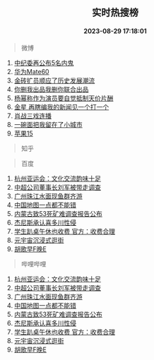 <div align="center"><h2>实时热搜榜</h2><h4>2023-08-29 17:18:01</h4></div>

> 微博  

1. [中纪委再公布5名内鬼](https://s.weibo.com/weibo?q=%23%E4%B8%AD%E7%BA%AA%E5%A7%94%E5%86%8D%E5%85%AC%E5%B8%835%E5%90%8D%E5%86%85%E9%AC%BC%23&t=31&band_rank=1&Refer=top)<br />
2. [华为Mate60](https://s.weibo.com/weibo?q=%E5%8D%8E%E4%B8%BAMate60&t=31&band_rank=2&Refer=top)<br />
3. [金砖扩员顺应了历史发展潮流](https://s.weibo.com/weibo?q=%23%E9%87%91%E7%A0%96%E6%89%A9%E5%91%98%E9%A1%BA%E5%BA%94%E4%BA%86%E5%8E%86%E5%8F%B2%E5%8F%91%E5%B1%95%E6%BD%AE%E6%B5%81%23&t=31&band_rank=3&Refer=top)<br />
4. [你删我出品我删你联合出品](https://s.weibo.com/weibo?q=%23%E4%BD%A0%E5%88%A0%E6%88%91%E5%87%BA%E5%93%81%E6%88%91%E5%88%A0%E4%BD%A0%E8%81%94%E5%90%88%E5%87%BA%E5%93%81%23&t=31&band_rank=4&Refer=top)<br />
5. [杨幂称作为演员要自觉抵制天价片酬](https://s.weibo.com/weibo?q=%23%E6%9D%A8%E5%B9%82%E7%A7%B0%E4%BD%9C%E4%B8%BA%E6%BC%94%E5%91%98%E8%A6%81%E8%87%AA%E8%A7%89%E6%8A%B5%E5%88%B6%E5%A4%A9%E4%BB%B7%E7%89%87%E9%85%AC%23&t=31&band_rank=5&Refer=top)<br />
6. [金星 再瞎编我的新闻见一个打一个](https://s.weibo.com/weibo?q=%E9%87%91%E6%98%9F%20%E5%86%8D%E7%9E%8E%E7%BC%96%E6%88%91%E7%9A%84%E6%96%B0%E9%97%BB%E8%A7%81%E4%B8%80%E4%B8%AA%E6%89%93%E4%B8%80%E4%B8%AA&t=31&band_rank=6&Refer=top)<br />
7. [肖战三戏连播](https://s.weibo.com/weibo?q=%23%E8%82%96%E6%88%98%E4%B8%89%E6%88%8F%E8%BF%9E%E6%92%AD%23&t=31&band_rank=7&Refer=top)<br />
8. [一碗面把我留在了小城市](https://s.weibo.com/weibo?q=%E4%B8%80%E7%A2%97%E9%9D%A2%E6%8A%8A%E6%88%91%E7%95%99%E5%9C%A8%E4%BA%86%E5%B0%8F%E5%9F%8E%E5%B8%82&t=31&band_rank=8&Refer=top)<br />
9. [苹果15](https://s.weibo.com/weibo?q=%E8%8B%B9%E6%9E%9C15&t=31&band_rank=9&Refer=top)<br />

> 知乎  


> 百度  

1. [杭州亚运会：文化交流韵味十足](https://www.baidu.com/s?wd=%E6%9D%AD%E5%B7%9E%E4%BA%9A%E8%BF%90%E4%BC%9A%EF%BC%9A%E6%96%87%E5%8C%96%E4%BA%A4%E6%B5%81%E9%9F%B5%E5%91%B3%E5%8D%81%E8%B6%B3&sa=fyb_news&rsv_dl=fyb_news)<br />
2. [中超公司董事长刘军被带走调查](https://www.baidu.com/s?wd=%E4%B8%AD%E8%B6%85%E5%85%AC%E5%8F%B8%E8%91%A3%E4%BA%8B%E9%95%BF%E5%88%98%E5%86%9B%E8%A2%AB%E5%B8%A6%E8%B5%B0%E8%B0%83%E6%9F%A5&sa=fyb_news&rsv_dl=fyb_news)<br />
3. [广州珠江水面现鱼群齐游](https://www.baidu.com/s?wd=%E5%B9%BF%E5%B7%9E%E7%8F%A0%E6%B1%9F%E6%B0%B4%E9%9D%A2%E7%8E%B0%E9%B1%BC%E7%BE%A4%E9%BD%90%E6%B8%B8&sa=fyb_news&rsv_dl=fyb_news)<br />
4. [中国地图一点都不能错](https://www.baidu.com/s?wd=%E4%B8%AD%E5%9B%BD%E5%9C%B0%E5%9B%BE%E4%B8%80%E7%82%B9%E9%83%BD%E4%B8%8D%E8%83%BD%E9%94%99&sa=fyb_news&rsv_dl=fyb_news)<br />
5. [内蒙古致53死矿难调查报告公布](https://www.baidu.com/s?wd=%E5%86%85%E8%92%99%E5%8F%A4%E8%87%B453%E6%AD%BB%E7%9F%BF%E9%9A%BE%E8%B0%83%E6%9F%A5%E6%8A%A5%E5%91%8A%E5%85%AC%E5%B8%83&sa=fyb_news&rsv_dl=fyb_news)<br />
6. [杰尼斯承认喜多川性侵](https://www.baidu.com/s?wd=%E6%9D%B0%E5%B0%BC%E6%96%AF%E6%89%BF%E8%AE%A4%E5%96%9C%E5%A4%9A%E5%B7%9D%E6%80%A7%E4%BE%B5&sa=fyb_news&rsv_dl=fyb_news)<br />
7. [学生趴桌午休也收费 官方：收费合理](https://www.baidu.com/s?wd=%E5%AD%A6%E7%94%9F%E8%B6%B4%E6%A1%8C%E5%8D%88%E4%BC%91%E4%B9%9F%E6%94%B6%E8%B4%B9+%E5%AE%98%E6%96%B9%EF%BC%9A%E6%94%B6%E8%B4%B9%E5%90%88%E7%90%86&sa=fyb_news&rsv_dl=fyb_news)<br />
8. [元宇宙沉浸式逛街](https://www.baidu.com/s?wd=%E5%85%83%E5%AE%87%E5%AE%99%E6%B2%89%E6%B5%B8%E5%BC%8F%E9%80%9B%E8%A1%97&sa=fyb_news&rsv_dl=fyb_news)<br />
9. [胡歌早F晚E](https://www.baidu.com/s?wd=%E8%83%A1%E6%AD%8C%E6%97%A9F%E6%99%9AE&sa=fyb_news&rsv_dl=fyb_news)<br />

> 哔哩哔哩  

1. [杭州亚运会：文化交流韵味十足](https://www.baidu.com/s?wd=%E6%9D%AD%E5%B7%9E%E4%BA%9A%E8%BF%90%E4%BC%9A%EF%BC%9A%E6%96%87%E5%8C%96%E4%BA%A4%E6%B5%81%E9%9F%B5%E5%91%B3%E5%8D%81%E8%B6%B3&sa=fyb_news&rsv_dl=fyb_news)<br />
2. [中超公司董事长刘军被带走调查](https://www.baidu.com/s?wd=%E4%B8%AD%E8%B6%85%E5%85%AC%E5%8F%B8%E8%91%A3%E4%BA%8B%E9%95%BF%E5%88%98%E5%86%9B%E8%A2%AB%E5%B8%A6%E8%B5%B0%E8%B0%83%E6%9F%A5&sa=fyb_news&rsv_dl=fyb_news)<br />
3. [广州珠江水面现鱼群齐游](https://www.baidu.com/s?wd=%E5%B9%BF%E5%B7%9E%E7%8F%A0%E6%B1%9F%E6%B0%B4%E9%9D%A2%E7%8E%B0%E9%B1%BC%E7%BE%A4%E9%BD%90%E6%B8%B8&sa=fyb_news&rsv_dl=fyb_news)<br />
4. [中国地图一点都不能错](https://www.baidu.com/s?wd=%E4%B8%AD%E5%9B%BD%E5%9C%B0%E5%9B%BE%E4%B8%80%E7%82%B9%E9%83%BD%E4%B8%8D%E8%83%BD%E9%94%99&sa=fyb_news&rsv_dl=fyb_news)<br />
5. [内蒙古致53死矿难调查报告公布](https://www.baidu.com/s?wd=%E5%86%85%E8%92%99%E5%8F%A4%E8%87%B453%E6%AD%BB%E7%9F%BF%E9%9A%BE%E8%B0%83%E6%9F%A5%E6%8A%A5%E5%91%8A%E5%85%AC%E5%B8%83&sa=fyb_news&rsv_dl=fyb_news)<br />
6. [杰尼斯承认喜多川性侵](https://www.baidu.com/s?wd=%E6%9D%B0%E5%B0%BC%E6%96%AF%E6%89%BF%E8%AE%A4%E5%96%9C%E5%A4%9A%E5%B7%9D%E6%80%A7%E4%BE%B5&sa=fyb_news&rsv_dl=fyb_news)<br />
7. [学生趴桌午休也收费 官方：收费合理](https://www.baidu.com/s?wd=%E5%AD%A6%E7%94%9F%E8%B6%B4%E6%A1%8C%E5%8D%88%E4%BC%91%E4%B9%9F%E6%94%B6%E8%B4%B9+%E5%AE%98%E6%96%B9%EF%BC%9A%E6%94%B6%E8%B4%B9%E5%90%88%E7%90%86&sa=fyb_news&rsv_dl=fyb_news)<br />
8. [元宇宙沉浸式逛街](https://www.baidu.com/s?wd=%E5%85%83%E5%AE%87%E5%AE%99%E6%B2%89%E6%B5%B8%E5%BC%8F%E9%80%9B%E8%A1%97&sa=fyb_news&rsv_dl=fyb_news)<br />
9. [胡歌早F晚E](https://www.baidu.com/s?wd=%E8%83%A1%E6%AD%8C%E6%97%A9F%E6%99%9AE&sa=fyb_news&rsv_dl=fyb_news)<br />
